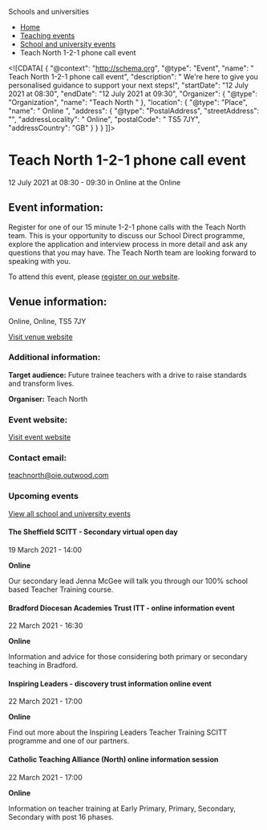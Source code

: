 Schools and universities

*   [Home](/)
*   [Teaching events](/teaching-events)
*   [School and university events](/teaching-events/training-provider-events)
*   Teach North 1-2-1 phone call event

<!\[CDATA\[ { "@context": "http://schema.org", "@type": "Event", "name": " Teach North 1-2-1 phone call event", "description": " We&#039;re here to give you personalised guidance to support your next steps!", "startDate": "12 July 2021 at 08:30", "endDate": "12 July 2021 at 09:30", "Organizer": { "@type": "Organization", "name": "Teach North " }, "location": { "@type": "Place", "name": " Online ", "address": { "@type": "PostalAddress", "streetAddress": "", "addressLocality": " Online", "postalCode": " TS5 7JY", "addressCountry": "GB" } } } \]\]>

Teach North 1-2-1 phone call event
==================================

12 July 2021 at 08:30 - 09:30 in Online at the Online

Event information:
------------------

Register for one of our 15 minute 1-2-1 phone calls with the Teach North team. This is your opportunity to discuss our School Direct programme, explore the application and interview process in more detail and ask any questions that you may have. The Teach North team are looking forward to speaking with you.

To attend this event, please [register on our website](https://teachnorth.com/information-events).

Venue information:
------------------

Online, Online, TS5 7JY

[Visit venue website](https://teachnorth.com/ "Online")

### Additional information:

**Target audience:** Future trainee teachers with a drive to raise standards and transform lives.

**Organiser:** Teach North

### Event website:

[Visit event website](https://teachnorth.com/information-events)

### Contact email:

[teachnorth@oie.outwood.com](mailto:teachnorth@oie.outwood.com)

### Upcoming events

[View all school and university events](/teaching-events/training-provider-events)

[](/teaching-events/training-provider-events/210319-the-sheffield-scitt-secondary-virtual-open-day)

#### The Sheffield SCITT - Secondary virtual open day

19 March 2021 - 14:00

**Online**

Our secondary lead Jenna McGee will talk you through our 100% school based Teacher Training course.

[](/teaching-events/training-provider-events/210322-bradford-diocesan-academies-trust-itt-online-information-event)

#### Bradford Diocesan Academies Trust ITT - online information event

22 March 2021 - 16:30

**Online**

Information and advice for those considering both primary or secondary teaching in Bradford.

[](/teaching-events/training-provider-events/210322-inspiring-leaders-discovery-trust-information-online-event)

#### Inspiring Leaders - discovery trust information online event

22 March 2021 - 17:00

**Online**

Find out more about the Inspiring Leaders Teacher Training SCITT programme and one of our partners.

[](/teaching-events/training-provider-events/210322-catholic-teaching-alliance-north-online-information-session)

#### Catholic Teaching Alliance (North) online information session

22 March 2021 - 17:00

**Online**

Information on teacher training at Early Primary, Primary, Secondary, Secondary with post 16 phases.